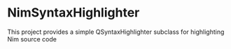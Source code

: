 # NimSyntaxHighlighter

This project provides a simple QSyntaxHighlighter subclass for highlighting 
Nim source code
